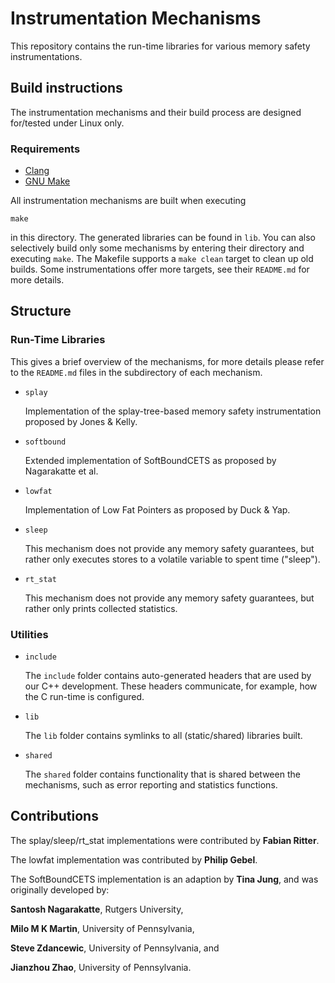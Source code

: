 # Instrumentation Mechanisms

This repository contains the run-time libraries for various memory safety instrumentations.

## Build instructions

The instrumentation mechanisms and their build process are designed for/tested under Linux only.

### Requirements

* [Clang](https://clang.llvm.org/)
* [GNU Make](https://www.gnu.org/software/make/)

All instrumentation mechanisms are built when executing

```
make
```

in this directory.
The generated libraries can be found in `lib`.
You can also selectively build only some mechanisms by entering their directory and executing `make`.
The Makefile supports a `make clean` target to clean up old builds.
Some instrumentations offer more targets, see their `README.md` for more details.

## Structure

### Run-Time Libraries

This gives a brief overview of the mechanisms, for more details please refer to the `README.md` files in the subdirectory of each mechanism.

* `splay`

    Implementation of the splay-tree-based memory safety instrumentation proposed by Jones & Kelly.

* `softbound`

    Extended implementation of SoftBoundCETS as proposed by Nagarakatte et al.

* `lowfat`

    Implementation of Low Fat Pointers as proposed by Duck & Yap.

* `sleep`

    This mechanism does not provide any memory safety guarantees, but rather only executes stores to a volatile variable to spent time ("sleep").

* `rt_stat`

    This mechanism does not provide any memory safety guarantees, but rather only prints collected statistics.

### Utilities

* `include`

    The `include` folder contains auto-generated headers that are used by our C++ development.
    These headers communicate, for example, how the C run-time is configured.

* `lib`

    The `lib` folder contains symlinks to all (static/shared) libraries built.

* `shared`

    The `shared` folder contains functionality that is shared between the mechanisms, such as error reporting and statistics functions.

## Contributions

The splay/sleep/rt_stat implementations were contributed by **Fabian Ritter**.

The lowfat implementation was contributed by **Philip Gebel**.

The SoftBoundCETS implementation is an adaption by **Tina Jung**, and was originally developed by:

   **Santosh Nagarakatte**, Rutgers University,

   **Milo M K Martin**, University of Pennsylvania,

   **Steve Zdancewic**, University of Pennsylvania, and

   **Jianzhou Zhao**, University of Pennsylvania.
